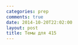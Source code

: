```yaml
---
categories: prep
comments: true
date: 2014-10-20T22:02:00
layout: post
title: Темы для 415
---
```


